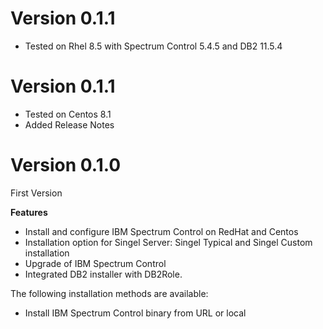 # Version 0.1.1
* Tested on Rhel 8.5 with Spectrum Control 5.4.5 and DB2 11.5.4

# Version 0.1.1
* Tested on Centos 8.1
* Added Release Notes

# Version 0.1.0
First Version

**Features**

 * Install and configure IBM Spectrum Control on RedHat and Centos
 * Installation option for Singel Server: Singel Typical and Singel Custom installation
 * Upgrade of IBM Spectrum Control
 * Integrated DB2 installer with DB2Role.

The following installation methods are available:

 * Install IBM Spectrum Control binary from URL or local
